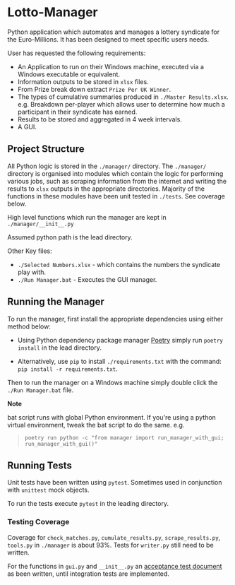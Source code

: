 # Lotto-Manager

Python application which automates and manages a lottery syndicate for the Euro-Millions. It has been designed to 
meet specific users needs. 

User has requested the following requirements:
* An Application to run on their Windows machine, executed via a Windows executable or equivalent.
* Information outputs to be stored in `xlsx` files.
* From Prize break down extract `Prize Per UK Winner`.
* The types of cumulative summaries produced in `./Master Results.xlsx`. e.g. Breakdown per-player which allows user
to determine how much a participant in their syndicate has earned.
* Results to be stored and aggregated in 4 week intervals.
* A GUI.

## Project Structure

All Python logic is stored in the `./manager/` directory. The `./manager/` directory is organised into modules which
contain the logic for performing various jobs, such as scraping information from the internet and writing the results 
to `xlsx` outputs in the appropriate directories. Majority of the functions in these modules have been unit tested
in `./tests`. See coverage below.

High level functions which run the manager are kept in `./manager/__init__.py`

Assumed python path is the lead directory.

Other Key files:
* `./Selected Numbers.xlsx` - which contains the numbers the syndicate play with.
* `./Run Manager.bat` - Executes the GUI manager.

## Running the Manager

To run the manager, first install the appropriate dependencies using either method below:

* Using Python dependency package manager [Poetry](https://python-poetry.org/) simply run `poetry install` in the 
lead directory.

* Alternatively, use `pip` to install `./requirements.txt` with the command: `pip install -r requirements.txt`.

Then to run the manager on a Windows machine simply double click the `./Run Manager.bat` file.

**Note**

bat script runs with global Python environment. If you're using a python virtual environment, tweak the bat script 
to do the same. e.g. 
  
> ```poetry run python -c "from manager import run_manager_with_gui; run_manager_with_gui()"```

## Running Tests

Unit tests have been written using `pytest`. Sometimes used in conjunction with `unittest` mock objects.

To run the tests execute `pytest` in the leading directory. 

### Testing Coverage

Coverage for `check_matches.py`, `cumulate_results.py`, `scrape_results.py`, `tools.py` in `./manager` is about 93%.
Tests for `writer.py` still need to be written.

For the functions in `gui.py` and `__init__.py` an [acceptance test document](./tests/acceptance_test_gui.md) as been
written, until integration tests are implemented.
